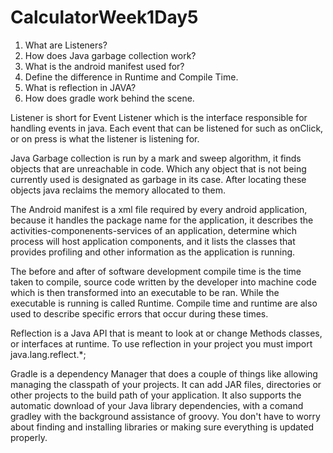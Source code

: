 # CalculatorWeek1Day5

1.  What are Listeners?
2. How does Java garbage collection work?
3. What is the android manifest used for?
4. Define the difference in Runtime and Compile Time.
5. What is reflection in JAVA?
6.  How does gradle work behind the scene.

Listener is short for Event Listener which is the interface responsible for handling events in java.
Each event that can be listened for such as onClick, or on press is what the listener is listening for.

Java Garbage collection is run by a mark and sweep algorithm, it finds objects that are unreachable in code. Which any object that is not being currently used is designated as garbage in its case. After locating these objects java reclaims the memory allocated to them.

The Android manifest is a xml file required by every android application, because it handles the package name for the application, it describes the activities-componenents-services of an application, determine which process will host application components, and it lists the classes that provides profiling and other information as the application is running. 

The before and after of software development compile time is the time taken to compile, source code written by the developer into machine code which is then transformed into an executable to be ran. While the executable is running is called Runtime. Compile time and runtime are also used to describe specific errors that occur during these times.

Reflection is a Java API that is meant to look at or change Methods classes, or interfaces at runtime. To use reflection in your project you must import java.lang.reflect.*;

Gradle is a dependency Manager that does a couple of things like allowing managing the classpath of your projects. 
It can add JAR files, directories or other projects to the build path of your application. 
It also supports the automatic download of your Java library dependencies, with a comand gradley with the background assistance of
groovy. You don't have to worry about finding and installing libraries or making sure everything is updated properly.







